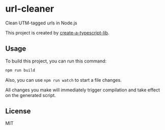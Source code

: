 # url-cleaner

Clean UTM-tagged urls in Node.js

This project is created by [create-a-typescript-lib](https://github.com/backrunner/create-a-typescript-lib).

## Usage

To build this project, you can run this command:

```bash
npm run build
```

Also, you can use `npm run watch` to start a file changes.

All changes you make will immediately trigger compilation and take effect on the generated script.

## License

MIT
